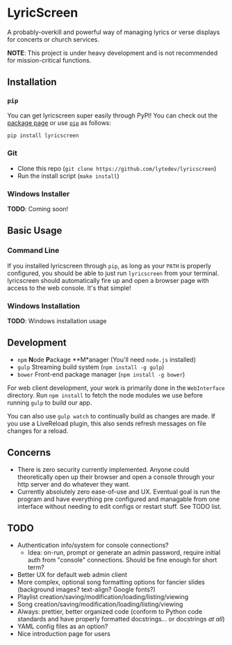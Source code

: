 # LyricScreen

A probably-overkill and powerful way of managing lyrics or verse displays for concerts or church services.

**NOTE**: This project is under heavy development and is not recommended for mission-critical functions. 

## Installation

### `pip`

You can get lyricscreen super easily through PyPI! You can check out the
[package page][lyricscreen_pypi] or use [`pip`][pip] as follows:

```bash
pip install lyricscreen
```

### Git

* Clone this repo (`git clone https://github.com/lytedev/lyricscreen`)
* Run the install script (`make install`)

### Windows Installer

**TODO**: Coming soon!

## Basic Usage

### Command Line

If you installed lyricscreen through `pip`, as long as your `PATH` is properly
configured, you should be able to just run `lyricscreen` from your terminal.
lyricscreen should automatically fire up and open a browser page with access
to the web console. It's that simple!

### Windows Installation

**TODO**: Windows installation usage

## Development

* `npm` **N**ode **P**ackage **M*anager (You'll need `node.js` installed)
* `gulp` Streaming build system (`npm install -g gulp`)
* `bower` Front-end package manager (`npm install -g bower`)

For web client development, your work is primarily done in the `WebInterface` directory. Run `npm install` to fetch the node modules we use before running `gulp` to build our app. 

You can also use `gulp watch` to continually build as changes are made. If you use a LiveReload plugin, this also sends refresh messages on file changes for a reload. 

## Concerns

* There is zero security currently implemented. Anyone could theoretically open up their browser and open a console through your http server and do whatever they want.
* Currently absolutely zero ease-of-use and UX. Eventual goal is run the program and have everything pre configured and managable from one interface without needing to edit configs or restart stuff. See TODO list.

## TODO

* Authentication info/system for console connections?
  * Idea: on-run, prompt or generate an admin password, require initial auth from "console" connections. Should be fine enough for short term?
* Better UX for default web admin client
* More complex, optional song formatting options for fancier slides (background images? text-align? Google fonts?)
* Playlist creation/saving/modification/loading/listing/viewing
* Song creation/saving/modification/loading/listing/viewing
* Always: prettier, better organized code (conform to Python code standards and have properly formatted docstrings... or docstrings *at all*)
* YAML config files as an option?
* Nice introduction page for users


[lyricscreen_pypi]: https://pypi.python.org/pypi/lyricscreen
[pip]: https://pip.pypa.io/en/stable/
